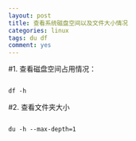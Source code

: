 ```yaml
---
layout: post
title: 查看系统磁盘空间以及文件大小情况
categories: linux 
tags: du df
comment: yes
---
```


#1. 查看磁盘空间占用情况：

```xml

df -h

```

#2. 查看文件夹大小

```xml

du -h --max-depth=1

```